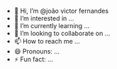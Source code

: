- 👋 Hi, I’m @joão victor fernandes
- 👀 I’m interested in ...
- 🌱 I’m currently learning ...
- 💞️ I’m looking to collaborate on ...
- 📫 How to reach me ...
- 😄 Pronouns: ...
- ⚡ Fun fact: ...

<!---
jaobao321po/jaobao321po is a ✨ special ✨ repository because its `README.md` (this file) appears on your GitHub profile.
You can click the Preview link to take a look at your changes.
--->
